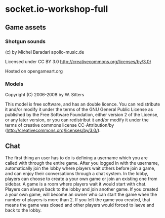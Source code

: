 # socket.io-workshop-full

## Game assets
### Shotgun sounds

(c) by Michel Baradari apollo-music.de

Licensed under CC BY 3.0 http://creativecommons.org/licenses/by/3.0/

Hosted on opengameart.org

### Models
Copyright (C) 2006-2008  by W. Sitters

This model is free software, and has an double licence.
You can redistribute it and/or modify it under the terms of the 
GNU General Public License as published by the Free Software Foundation, 
either version 2 of the License, or any later version,
or you can redistribut it and/or modify it under the terms of
creative commons license CC-Attribution/by (http://creativecommons.org/licenses/by/3.0/).

## Chat

The first thing an user has to do is defining a username which you are called with through the entire game.
After you logged in with the username, automatically join the lobby where players wait others before join a game, and can enjoy their conversations through a chat system. In the lobby, players can choose to create a your own game or join an existing one from sidebar.
A game is a room where players wait it would start with chat. Players can always back to the lobby and join another game.
If you created a your own game, will become an owner who can start the game when the number of players is more than 2.
If you left the game you created, that means the game was closed and other players would forced to laeve and back to the lobby.

